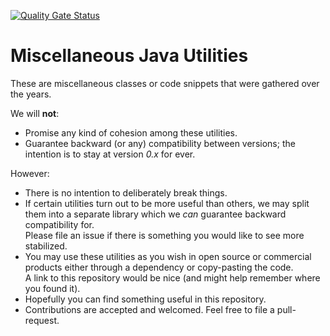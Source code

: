 [![Quality Gate Status](https://sonarcloud.io/api/project_badges/measure?project=talsma-ict_misc-java-utils&metric=alert_status)](https://sonarcloud.io/summary/new_code?id=talsma-ict_misc-java-utils)

# Miscellaneous Java Utilities

These are miscellaneous classes or code snippets that were gathered over the years.

We will **not**:
- Promise any kind of cohesion among these utilities.
- Guarantee backward (or any) compatibility between versions; the intention is to stay at version _0.x_ for ever.

However:
- There is no intention to deliberately break things.
- If certain utilities turn out to be more useful than others,
  we may split them into a separate library which we _can_ guarantee backward compatibility for.  
  Please file an issue if there is something you would like to see more stabilized.
- You may use these utilities as you wish in open source or commercial products either through a dependency or copy-pasting the code.  
  A link to this repository would be nice (and might help remember where you found it).
- Hopefully you can find something useful in this repository.
- Contributions are accepted and welcomed. Feel free to file a pull-request.
